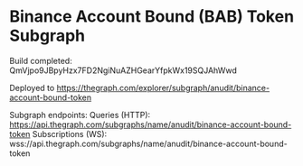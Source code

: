 # Binance Account Bound (BAB) Token Subgraph

Build completed: QmVjpo9JBpyHzx7FD2NgiNuAZHGearYfpkWx19SQJAhWwd

Deployed to https://thegraph.com/explorer/subgraph/anudit/binance-account-bound-token

Subgraph endpoints:
Queries (HTTP):     https://api.thegraph.com/subgraphs/name/anudit/binance-account-bound-token
Subscriptions (WS): wss://api.thegraph.com/subgraphs/name/anudit/binance-account-bound-token

